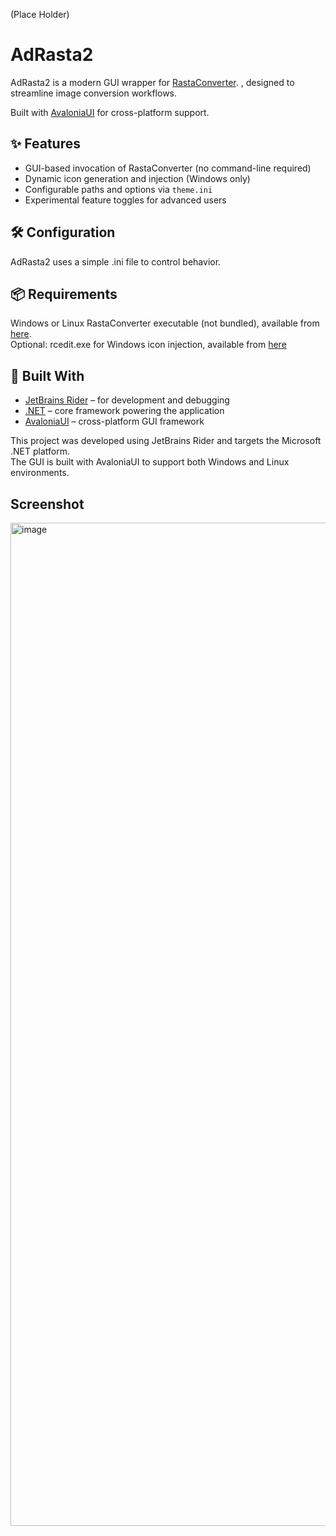 (Place Holder)
# AdRasta2

AdRasta2 is a modern GUI wrapper for [RastaConverter](https://github.com/Ilmenit/RastaConverter).
, designed to streamline image conversion workflows.

Built with [AvaloniaUI](https://avaloniaui.net/) for cross-platform support.


## ✨ Features

- GUI-based invocation of RastaConverter (no command-line required)
- Dynamic icon generation and injection (Windows only)
- Configurable paths and options via `theme.ini`
- Experimental feature toggles for advanced users


## 🛠 Configuration

AdRasta2 uses a simple .ini file to control behavior.


## 📦 Requirements

Windows or Linux
RastaConverter executable (not bundled), available from [here](https://github.com/Ilmenit/RastaConverter).<br>
Optional: rcedit.exe for Windows icon injection, available from [here](https://github.com/electron/rcedit) 


## 🧱 Built With

- [JetBrains Rider](https://www.jetbrains.com/rider/) – for development and debugging  
- [.NET](https://dotnet.microsoft.com/) – core framework powering the application  
- [AvaloniaUI](https://avaloniaui.net/) – cross-platform GUI framework

This project was developed using JetBrains Rider and targets the Microsoft .NET platform.  
The GUI is built with AvaloniaUI to support both Windows and Linux environments.


## Screenshot

<img width="1735" height="1605" alt="image" src="https://github.com/user-attachments/assets/27eb47ae-9967-44ed-bc60-931e5a842775" />



